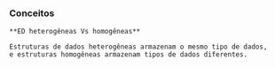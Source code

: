 ### Conceitos

```ad-hint
**ED heterogêneas Vs homogêneas**

Estruturas de dados heterogêneas armazenam o mesmo tipo de dados, e estruturas homogêneas armazenam tipos de dados diferentes.
```

